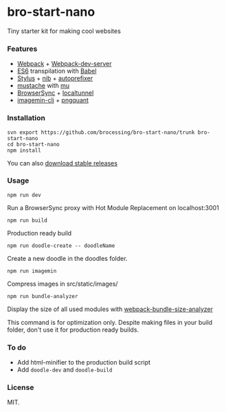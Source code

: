 bro-start-nano
=====

Tiny starter kit for making cool websites

### Features
- [Webpack](https://github.com/webpack/webpack) + [Webpack-dev-server](https://github.com/webpack/webpack-dev-server)
- [ES6](https://github.com/lukehoban/es6features#readme) transpilation with [Babel](https://github.com/babel/babel)
- [Stylus](https://github.com/stylus/stylus/) + [nib](https://github.com/tj/nib) + [autoprefixer](https://github.com/jescalan/autoprefixer-stylus)
- [mustache](https://mustache.github.io/) with [mu](https://github.com/raycmorgan/Mu)
- [BrowserSync](https://github.com/BrowserSync/browser-sync) + [localtunnel](https://github.com/localtunnel/localtunnel)
- [imagemin-cli](https://github.com/imagemin/imagemin-cli) + [pngquant](https://github.com/imagemin/imagemin-pngquant)


### Installation
```
svn export https://github.com/brocessing/bro-start-nano/trunk bro-start-nano
cd bro-start-nano
npm install
```
You can also [download stable releases](https://github.com/brocessing/bro-start-nano/releases)


### Usage
```
npm run dev
```
Run a BrowserSync proxy with Hot Module Replacement on localhost:3001

```
npm run build
```
Production ready build

```
npm run doodle-create -- doodleName
```
Create a new doodle in the doodles folder.

```
npm run imagemin
```
Compress images in src/static/images/

```
npm run bundle-analyzer
```
Display the size of all used modules with [webpack-bundle-size-analyzer](https://github.com/robertknight/webpack-bundle-size-analyzer)

This command is for optimization only. Despite making files in your build folder,
don't use it for production ready builds.

### To do
- Add html-minifier to the production build script
- Add `doodle-dev` and `doodle-build`

### License
MIT.
